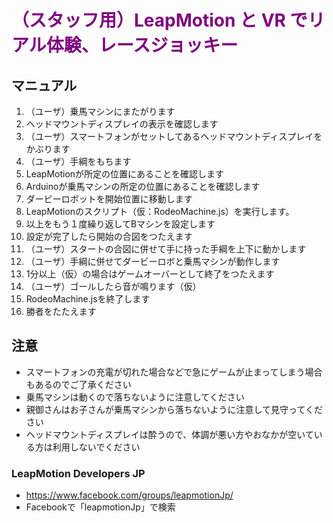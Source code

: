 # <span style="color:purple;">（スタッフ用）LeapMotion と VR でリアル体験、レースジョッキー</span>
## マニュアル
1. （ユーザ）乗馬マシンにまたがります
1. ヘッドマウントディスプレイの表示を確認します
1. （ユーザ）スマートフォンがセットしてあるヘッドマウントディスプレイをかぶります
1. （ユーザ）手綱をもちます
1. LeapMotionが所定の位置にあることを確認します
1. Arduinoが乗馬マシンの所定の位置にあることを確認します
1. ダービーロボットを開始位置に移動します
1. LeapMotionのスクリプト（仮：RodeoMachine.js）を実行します。
1. 以上をもう１度繰り返してBマシンを設定します
1. 設定が完了したら開始の合図をつたえます
1. （ユーザ）スタートの合図に併せて手に持った手綱を上下に動かします
1. （ユーザ）手綱に併せてダービーロボと乗馬マシンが動作します
1. 1分以上（仮）の場合はゲームオーバーとして終了をつたえます
1. （ユーザ）ゴールしたら音が鳴ります（仮）
1. RodeoMachine.jsを終了します
1. 勝者をたたえます

## 注意
- スマートフォンの充電が切れた場合などで急にゲームが止まってしまう場合もあるのでご了承ください
- 乗馬マシンは動くので落ちないように注意してください
- 親御さんはお子さんが乗馬マシンから落ちないように注意して見守ってください
- ヘッドマウントディスプレイは酔うので、体調が悪い方やおなかが空いている方は利用しないでください

### LeapMotion Developers JP
- https://www.facebook.com/groups/leapmotionJp/
- Facebookで「leapmotionJp」で検索
